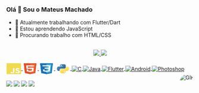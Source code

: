 ### Olá 👋 Sou o Mateus Machado

- 🔭 Atualmente trabalhando com Flutter/Dart
- 🌱 Estou aprendendo JavaScript
- 👯 Procurando trabalho com HTML/CSS

<br>
<div align="center">
  <a href="https://github.com/MateusMaccos">
  <img height="180em" src="https://github-readme-stats.vercel.app/api?username=MateusMaccos&show_icons=true&theme=dracula&include_all_commits=true&count_private=true"/>
  <img height="180em" src="https://github-readme-stats.vercel.app/api/top-langs/?username=MateusMaccos&layout=compact&langs_count=7&theme=dracula"/>
</div>

<div style="display: inline_block"><br>
  <img align="center" alt="Js" height="30" width="40" src="https://raw.githubusercontent.com/devicons/devicon/master/icons/javascript/javascript-plain.svg">
  <img align="center" alt="HTML" height="30" width="40" src="https://raw.githubusercontent.com/devicons/devicon/master/icons/html5/html5-original.svg">
  <img align="center" alt="CSS" height="30" width="40" src="https://raw.githubusercontent.com/devicons/devicon/master/icons/css3/css3-original.svg">
  <img align="center" alt="Python" height="30" width="40" src="https://raw.githubusercontent.com/devicons/devicon/master/icons/python/python-original.svg">
  <img align="center" alt="C" height="30" width="40"        src="https://camo.githubusercontent.com/d3906162b383f428da6952e9da7cf1467cd4ffda1d90283c83b559272ec977dc/68747470733a2f2f63646e2e69636f6e73636f75742e636f6d2f69636f6e2f667265652f706e672d3531322f632d70726f6772616d6d696e672d3536393536342e706e67">
  <img align="center" alt="Java" height="30" width="40" src="https://cdn-icons-png.flaticon.com/512/226/226777.png">
  <img align="center" alt="Flutter" height="30" width="40" src="https://iconape.com/wp-content/files/yb/61798/svg/flutter-logo.svg">
  <img align="center" alt="Android" height="30" width="40" src="https://cdn-icons-png.flaticon.com/512/174/174836.png">
  <img align="center" alt="Photoshop" height="30" width="40" src="https://upload.wikimedia.org/wikipedia/commons/2/20/Photoshop_CC_icon.png">
  <img align="right" alt="GIF" height="150" style="border-radius:50px;" src="https://cdn.discordapp.com/attachments/391784632926076938/959992166774628413/Webp.net-gifmaker.gif">
</div>
<br>
  <div> 
  <a href="https://instagram.com/cartoonmatt" target="_blank"><img src="https://img.shields.io/badge/-Instagram-%23E4405F?style=for-the-badge&logo=instagram&logoColor=white" target="_blank"></a>
  <a href="https://www.linkedin.com/in/mateusmaccos/" target="_blank"><img src="https://img.shields.io/badge/-LinkedIn-%230077B5?style=for-the-badge&logo=linkedin&logoColor=white" target="_blank"></a> 
  <a href="https://wa.me/5585996417275" target="_blank"><img src="https://img.shields.io/badge/WhatsApp-25D366?style=for-the-badge&logo=whatsapp&logoColor=white" target="_blank"></a> 
  <a href="https://twitter.com/mateusdoug" target="_blank"><img src="https://img.shields.io/badge/Twitter-1DA1F2?style=for-the-badge&logo=twitter&logoColor=white" target="_blank"></a> 
</div>
<!--
**MateusMaccos/MateusMaccos** is a ✨ _special_ ✨ repository because its `README.md` (this file) appears on your GitHub profile.

Here are some ideas to get you started:

- 🔭 I’m currently working on ...
- 🌱 I’m currently learning ...
- 👯 I’m looking to collaborate on ...
- 🤔 I’m looking for help with ...
- 💬 Ask me about ...
- 📫 How to reach me: ...
- 😄 Pronouns: ...
- ⚡ Fun fact: ...
-->
